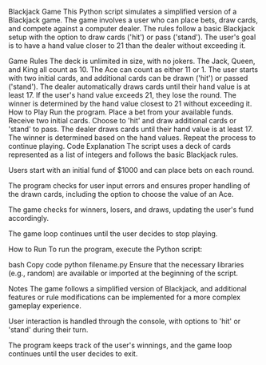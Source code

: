 Blackjack Game
This Python script simulates a simplified version of a Blackjack game. 
The game involves a user who can place bets, draw cards, and compete 
against a computer dealer. The rules follow a basic Blackjack setup 
with the option to draw cards ('hit') or pass ('stand'). The user's 
goal is to have a hand value closer to 21 than the dealer without 
exceeding it.

Game Rules
The deck is unlimited in size, with no jokers.
The Jack, Queen, and King all count as 10.
The Ace can count as either 11 or 1.
The user starts with two initial cards, and additional cards can be
drawn ('hit') or passed ('stand').
The dealer automatically draws cards until their hand value is at least 17.
If the user's hand value exceeds 21, they lose the round.
The winner is determined by the hand value closest to 21 without 
exceeding it.
How to Play
Run the program.
Place a bet from your available funds.
Receive two initial cards.
Choose to 'hit' and draw additional cards or 'stand' to pass.
The dealer draws cards until their hand value is at least 17.
The winner is determined based on the hand values.
Repeat the process to continue playing.
Code Explanation
The script uses a deck of cards represented as a list of integers 
and follows the basic Blackjack rules.

Users start with an initial fund of $1000 and can place bets on each round.

The program checks for user input errors and ensures proper handling
of the drawn cards, including the option to choose the value of an Ace.

The game checks for winners, losers, and draws, updating the user's 
fund accordingly.

The game loop continues until the user decides to stop playing.

How to Run
To run the program, execute the Python script:

bash
Copy code
python filename.py
Ensure that the necessary libraries (e.g., random) are available
or imported at the beginning of the script.

Notes
The game follows a simplified version of Blackjack, and additional
features or rule modifications can be implemented for a more complex 
gameplay experience.

User interaction is handled through the console, with options to 
'hit' or 'stand' during their turn.

The program keeps track of the user's winnings, and the game loop 
continues until the user decides to exit.